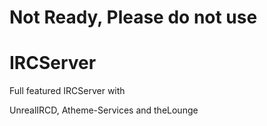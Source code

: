 # Not Ready, Please do not use

# IRCServer

Full featured IRCServer with 

UnrealIRCD, Atheme-Services and theLounge
